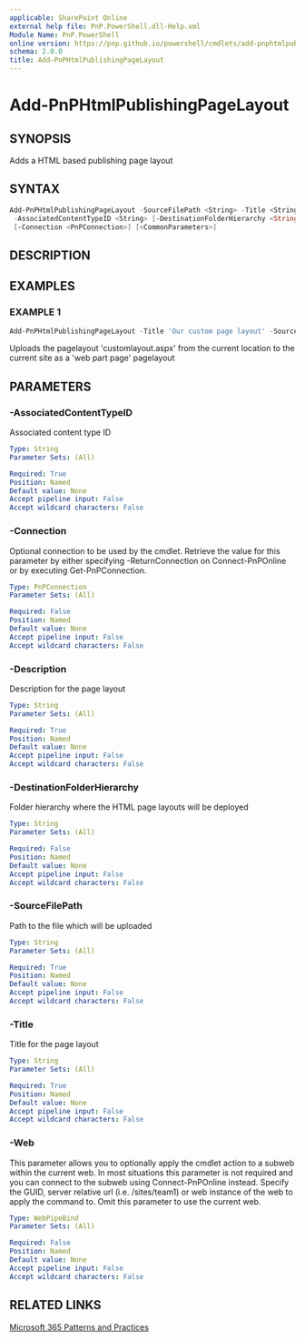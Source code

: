 ```yaml
---
applicable: SharePoint Online
external help file: PnP.PowerShell.dll-Help.xml
Module Name: PnP.PowerShell
online version: https://pnp.github.io/powershell/cmdlets/add-pnphtmlpublishingpagelayout
schema: 2.0.0
title: Add-PnPHtmlPublishingPageLayout
---
```


# Add-PnPHtmlPublishingPageLayout

## SYNOPSIS
Adds a HTML based publishing page layout

## SYNTAX

```powershell
Add-PnPHtmlPublishingPageLayout -SourceFilePath <String> -Title <String> -Description <String>
 -AssociatedContentTypeID <String> [-DestinationFolderHierarchy <String>] [-Web <WebPipeBind>]
 [-Connection <PnPConnection>] [<CommonParameters>]
```

## DESCRIPTION

## EXAMPLES

### EXAMPLE 1
```powershell
Add-PnPHtmlPublishingPageLayout -Title 'Our custom page layout' -SourceFilePath 'customlayout.aspx' -Description 'A custom page layout' -AssociatedContentTypeID 0x01010901
```

Uploads the pagelayout 'customlayout.aspx' from the current location to the current site as a 'web part page' pagelayout

## PARAMETERS

### -AssociatedContentTypeID
Associated content type ID

```yaml
Type: String
Parameter Sets: (All)

Required: True
Position: Named
Default value: None
Accept pipeline input: False
Accept wildcard characters: False
```

### -Connection
Optional connection to be used by the cmdlet. Retrieve the value for this parameter by either specifying -ReturnConnection on Connect-PnPOnline or by executing Get-PnPConnection.

```yaml
Type: PnPConnection
Parameter Sets: (All)

Required: False
Position: Named
Default value: None
Accept pipeline input: False
Accept wildcard characters: False
```

### -Description
Description for the page layout

```yaml
Type: String
Parameter Sets: (All)

Required: True
Position: Named
Default value: None
Accept pipeline input: False
Accept wildcard characters: False
```

### -DestinationFolderHierarchy
Folder hierarchy where the HTML page layouts will be deployed

```yaml
Type: String
Parameter Sets: (All)

Required: False
Position: Named
Default value: None
Accept pipeline input: False
Accept wildcard characters: False
```

### -SourceFilePath
Path to the file which will be uploaded

```yaml
Type: String
Parameter Sets: (All)

Required: True
Position: Named
Default value: None
Accept pipeline input: False
Accept wildcard characters: False
```

### -Title
Title for the page layout

```yaml
Type: String
Parameter Sets: (All)

Required: True
Position: Named
Default value: None
Accept pipeline input: False
Accept wildcard characters: False
```

### -Web
This parameter allows you to optionally apply the cmdlet action to a subweb within the current web. In most situations this parameter is not required and you can connect to the subweb using Connect-PnPOnline instead. Specify the GUID, server relative url (i.e. /sites/team1) or web instance of the web to apply the command to. Omit this parameter to use the current web.

```yaml
Type: WebPipeBind
Parameter Sets: (All)

Required: False
Position: Named
Default value: None
Accept pipeline input: False
Accept wildcard characters: False
```

## RELATED LINKS

[Microsoft 365 Patterns and Practices](https://aka.ms/m365pnp)